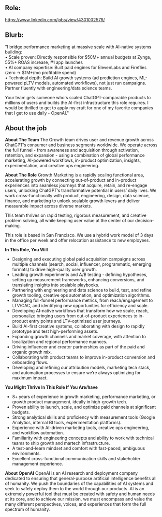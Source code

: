 ## Role:
https://www.linkedin.com/jobs/view/4301002579/

## Blurb:
"I bridge performance marketing at massive scale with AI-native systems building:  
• Scale proven: Directly responsible for $50M+ annual budgets at Zynga, 55%+ ROAS increase, #1 app launches  
• AI company expertise: Built paid engines for ElevenLabs and Fireflies (zero → $1M+/mo profitable spend)  
• Technical depth: Build AI growth systems (ad prediction engines, ML-powered pLTV models, automated workflows), not just run campaigns. Partner fluently with engineering/data science teams.  
  
Your team gets someone who's scaled ChatGPT-comparable products to millions of users and builds the AI-first infrastructure this role requires. I would be thrilled to get to apply my craft for one of my favorite companies that I get to use daily - OpenAI."

## About the job

**About The Team** The Growth team drives user and revenue growth across ChatGPT’s consumer and business segments worldwide. We operate across the full funnel - from awareness and acquisition through activation, retention, and expansion - using a combination of global performance marketing, AI-powered workflows, in-product optimization, insights, experimentation, and creative ops engineering.  
  
**About The Role** Growth Marketing is a rapidly scaling functional area, accelerating growth by connecting out-of-product and in-product experiences into seamless journeys that acquire, retain, and re-engage users, unlocking ChatGPT’s transformative potential in users’ daily lives. We work cross-functionally with product, engineering, design, data science, finance, and marketing to unlock scalable growth levers and deliver measurable impact across diverse markets.  
  
This team thrives on rapid testing, rigorous measurement, and creative problem solving, all while keeping user value at the center of our decision-making.  
  
This role is based in San Francisco. We use a hybrid work model of 3 days in the office per week and offer relocation assistance to new employees.  
  
**In This Role, You Will**

- Designing and executing global paid acquisition campaigns across multiple channels (search, social, influencer, programmatic, emerging formats) to drive high-quality user growth.
- Leading growth experiments and A/B testing - defining hypotheses, setting up measurement frameworks, enhancing conversions, and translating insights into scalable playbooks.
- Partnering with engineering and data science to build, test, and refine growth tooling, creative ops automation, and optimization algorithms.
- Managing full-funnel performance metrics, from reach/engagement to LTV/CAC, and identifying new opportunities for efficiency and scale.
- Developing AI-native workflows that transform how we scale, reach, personalize bringing users from out-of-product experiences to in-product entry points and LTV-optimized user journeys.
- Build AI-first creative systems, collaborating with design to rapidly prototype and test high-performing assets.
- Expanding growth channels and market coverage, with attention to localization and regional performance nuances.
- Driving influencer and creator partnerships as part of the paid and organic growth mix.
- Collaborating with product teams to improve in-product conversion and onboarding flows.
- Developing and refining our attribution models, marketing tech stack, and automation processes to ensure we’re always optimizing for maximum impact.

**You Might Thrive In This Role If You Are/have**

- 8+ years of experience in growth marketing, performance marketing, or growth product management, ideally in high-growth tech.
- Proven ability to launch, scale, and optimize paid channels at significant budgets.
- Strong analytical skills and proficiency with measurement tools (Google Analytics, internal BI tools, experimentation platforms).
- Experience with AI-driven marketing tools, creative ops engineering, and workflow automation.
- Familiarity with engineering concepts and ability to work with technical teams to ship growth and martech infrastructure.
- A test-and-learn mindset and comfort with fast-paced, ambiguous environments.
- Excellent cross-functional communication skills and stakeholder management experience.

**About OpenAI** OpenAI is an AI research and deployment company dedicated to ensuring that general-purpose artificial intelligence benefits all of humanity. We push the boundaries of the capabilities of AI systems and seek to safely deploy them to the world through our products. AI is an extremely powerful tool that must be created with safety and human needs at its core, and to achieve our mission, we must encompass and value the many different perspectives, voices, and experiences that form the full spectrum of humanity.